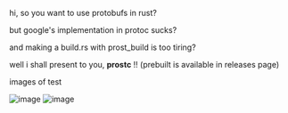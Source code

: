 hi, so you want to use protobufs in rust?

but google's implementation in protoc sucks?

and making a build.rs with prost_build is too tiring?

well i shall present to you, **prostc** !! (prebuilt is available in releases page)

images of test

![image](https://github.com/user-attachments/assets/29bf7673-9572-4a48-b738-f8a37190f489)
![image](https://github.com/user-attachments/assets/b02e7c47-ec0f-4f50-847b-e69296750947)
